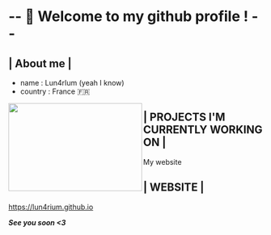 # -- 👋 Welcome to my github profile ! --

## | About me |

- name : Lun4rIum (yeah I know)
- country : France 🇫🇷

<img align="left" width="263.5 " height="174" src="https://wallpaperaccess.com/full/1761190.jpg">

## | PROJECTS I'M CURRENTLY WORKING ON |
My website

## | WEBSITE  |
https://lun4rium.github.io
 
 
 ***See you soon <3***
